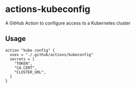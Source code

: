 # actions-kubeconfig
A GitHub Action to configure access to a Kubernetes cluster

## Usage

```hcl
action "kube config" {
  uses = "./.github/actions/kubeconfig"
  secrets = [
    "TOKEN",
    "CA_CERT",
    "CLUSTER_URL",
  ]
}
```
